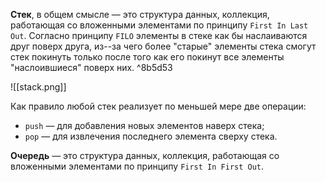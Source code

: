 **Стек**, в общем смысле — это структура данных, коллекция, работающая со вложенными элементами по принципу `First In Last Out`. Согласно принципу `FILO` элементы в стеке как бы наслаиваются друг поверх друга, из--за чего более "старые" элементы стека смогут стек покинуть только после того как его покинут все элементы "наслоившиеся" поверх них.  ^8b5d53

![[stack.png]]

Как правило любой стек реализует по меньшей мере две операции:

- `push` — для добавления новых элементов наверх стека;
- `pop` — для извлечения последнего элемента сверху стека.

**Очередь** — это структура данных, коллекция, работающая со вложенными элементами по принципу `First In First Out`. 